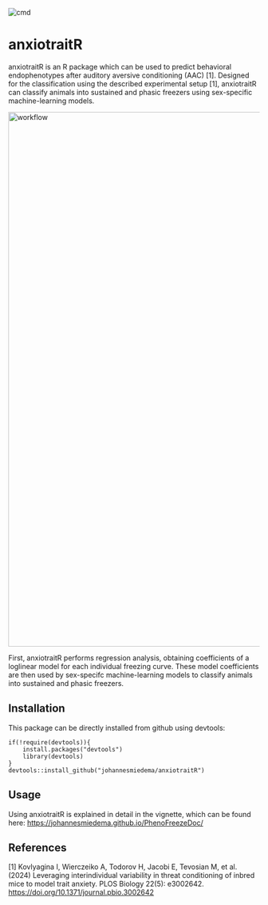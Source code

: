 ![cmd](https://github.com/johannesmiedema/FreezerClassifier/actions/workflows/R-CMD-check.yaml/badge.svg)

# anxiotraitR
anxiotraitR is an R package which can be used to predict behavioral endophenotypes after auditory aversive conditioning (AAC) [1]. Designed for the classification using the described experimental setup [1], anxiotraitR can classify animals into sustained and phasic freezers using sex-specific machine-learning models. 

<img width="1070" alt="workflow" src="https://github.com/johannesmiedema/FreezerClassifier/assets/105965619/23cf17b1-947c-490f-8a56-8ee37016cca4">

First, anxiotraitR performs regression analysis, obtaining coefficients of a loglinear model for each individual freezing curve. These model coefficients are then used by sex-specifc machine-learning models to classify animals into sustained and phasic freezers. 

## Installation
This package can be directly installed from github using devtools:
```
if(!require(devtools)){
    install.packages("devtools")
    library(devtools)
}
devtools::install_github("johannesmiedema/anxiotraitR")
```

## Usage 
Using anxiotraitR is explained in detail in the vignette, which can be found here: https://johannesmiedema.github.io/PhenoFreezeDoc/ 

## References 
[1] Kovlyagina I, Wierczeiko A, Todorov H, Jacobi E, Tevosian M, et al. (2024) Leveraging interindividual variability in threat conditioning of inbred mice to model trait anxiety. PLOS Biology 22(5): e3002642. https://doi.org/10.1371/journal.pbio.3002642
